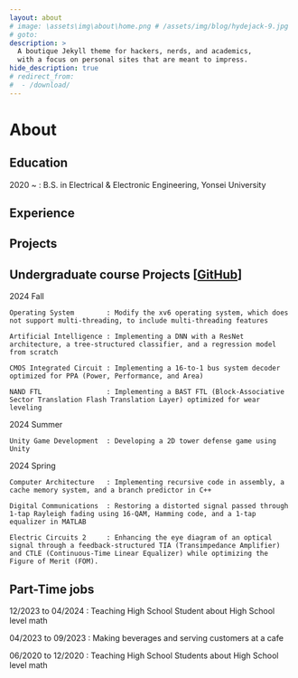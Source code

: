 ```yaml
---
layout: about
# image: \assets\img\about\home.png # /assets/img/blog/hydejack-9.jpg
# goto: 
description: >
  A boutique Jekyll theme for hackers, nerds, and academics,
  with a focus on personal sites that are meant to impress.
hide_description: true
# redirect_from:
#  - /download/
---
```


# About

<!--author-->

## Education
  2020 ~ : B.S. in Electrical & Electronic Engineering, Yonsei University

## Experience

## Projects

<!-- <div style="margin-top: 50px; margin-bottom: 10px;">
  <div style="display: flex; align-items: center;">
    <h2 style="margin: 0; font-size: 1.5em; line-height: 1.2; margin-bottom: 10px;">Undergraduate course Projects</h2>
    <a href="https://github.com/RayKim3103/Undergraduate-Course" style="margin-left: 10px;">
      <img src="/assets/img/about/home.png" alt="GitHub" style="width: 20px; height: 20px; border-radius: 50%;">
    </a>
  </div>
</div> -->
## Undergraduate course Projects [[GitHub]]
  2024 Fall

    Operating System        : Modify the xv6 operating system, which does not support multi-threading, to include multi-threading features

    Artificial Intelligence : Implementing a DNN with a ResNet architecture, a tree-structured classifier, and a regression model from scratch

    CMOS Integrated Circuit : Implementing a 16-to-1 bus system decoder optimized for PPA (Power, Performance, and Area)

    NAND FTL                : Implementing a BAST FTL (Block-Associative Sector Translation Flash Translation Layer) optimized for wear leveling

  2024 Summer

    Unity Game Development  : Developing a 2D tower defense game using Unity

  2024 Spring

    Computer Architecture   : Implementing recursive code in assembly, a cache memory system, and a branch predictor in C++

    Digital Communications  : Restoring a distorted signal passed through 1-tap Rayleigh fading using 16-QAM, Hamming code, and a 1-tap equalizer in MATLAB
    
    Electric Circuits 2     : Enhancing the eye diagram of an optical signal through a feedback-structured TIA (Transimpedance Amplifier) and CTLE (Continuous-Time Linear Equalizer) while optimizing the Figure of Merit (FOM).

[GitHub]: https://github.com/RayKim3103/Undergraduate-Course

## Part-Time jobs
  12/2023 to 04/2024 : Teaching High School Student about High School level math

  04/2023 to 09/2023 : Making beverages and serving customers at a cafe

  06/2020 to 12/2020 : Teaching High School Students about High School level math